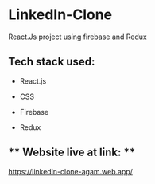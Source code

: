 # LinkedIn-Clone
React.Js project using firebase and Redux

## **Tech stack used:**
- React.js
* CSS
+ Firebase
- Redux

## ** Website live at link: **
https://linkedin-clone-agam.web.app/
